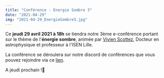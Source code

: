 ```yaml
---
title: "Conférence - Energie Sombre 3"
date: "2021-04-29"
img: "2021-04-29_EnergieSombre3.jpg"
---
```


Ce **jeudi 29 avril 2021 à 18h** se tiendra notre 3ème e-conférence portant sur le thème de l'**énergie sombre**, animée par [Vivien Scottez](https://fr.linkedin.com/in/dr-vivien-scottez), Docteur en astrophysique et professeur à l'ISEN Lille.

La conférence se déroulera sur notre discord de conférences que vous pouvez rejoindre via ce [lien](https://discord.gg/K4xZQb4jtM).

A jeudi prochain !🚀
